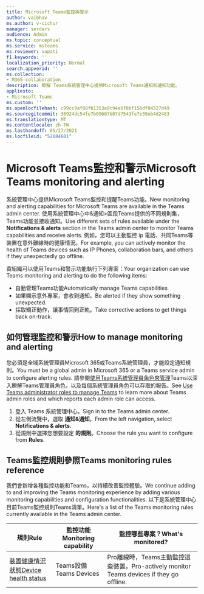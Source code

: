 ```yaml
---
title: Microsoft Teams監控與警示
author: vaibhav
ms.author: v-cichur
manager: serdars
audience: Admin
ms.topic: conceptual
ms.service: msteams
ms.reviewer: vapati
f1.keywords: ''
localization_priority: Normal
search.appverid: ''
ms.collection:
- M365-collaboration
description: 瞭解 Teams系統管理中心提供Microsoft Teams通知和通知功能。
appliesto:
- Microsoft Teams
ms.custom: ''
ms.openlocfilehash: c99cc9af08fb1353e0c94e6f8bf156df04327d49
ms.sourcegitcommit: 36924dc54fe7b09607b07d7543fe7e39eb4d2483
ms.translationtype: MT
ms.contentlocale: zh-TW
ms.lasthandoff: 05/27/2021
ms.locfileid: "52684601"
---
```

# <a name="microsoft-teams-monitoring-and-alerting"></a><span data-ttu-id="fb20c-103">Microsoft Teams監控和警示</span><span class="sxs-lookup"><span data-stu-id="fb20c-103">Microsoft Teams monitoring and alerting</span></span>

<span data-ttu-id="fb20c-104">系統管理中心提供Microsoft Teams監控和提醒Teams功能。</span><span class="sxs-lookup"><span data-stu-id="fb20c-104">New monitoring and alerting capabilities for Microsoft Teams are available in the Teams admin center.</span></span> <span data-ttu-id="fb20c-105">使用系統管理中心中&通知>區段Teams提供的不同規則集，Teams功能並接收通知。</span><span class="sxs-lookup"><span data-stu-id="fb20c-105">Use different sets of rules available under the **Notifications & alerts** section in the Teams admin center to monitor Teams capabilities and receive alerts.</span></span> <span data-ttu-id="fb20c-106">例如，您可以主動監控 ip 電話、共同Teams等裝置在意外離線時的健康情況。</span><span class="sxs-lookup"><span data-stu-id="fb20c-106">For example, you can actively monitor the health of Teams devices such as IP Phones, collaboration bars, and others if they unexpectedly go offline.</span></span>  

<span data-ttu-id="fb20c-107">貴組織可以使用Teams和警示功能執行下列專案：</span><span class="sxs-lookup"><span data-stu-id="fb20c-107">Your organization can use Teams monitoring and alerting to do the following items:</span></span>

- <span data-ttu-id="fb20c-108">自動管理Teams功能</span><span class="sxs-lookup"><span data-stu-id="fb20c-108">Automatically manage Teams capabilities</span></span>
- <span data-ttu-id="fb20c-109">如果顯示意外專案，會收到通知。</span><span class="sxs-lookup"><span data-stu-id="fb20c-109">Be alerted if they show something unexpected.</span></span>
- <span data-ttu-id="fb20c-110">採取矯正動作，讓事情回到正軌。</span><span class="sxs-lookup"><span data-stu-id="fb20c-110">Take corrective actions to get things back on-track.</span></span>

## <a name="how-to-manage-monitoring-and-alerting"></a><span data-ttu-id="fb20c-111">如何管理監控和警示</span><span class="sxs-lookup"><span data-stu-id="fb20c-111">How to manage monitoring and alerting</span></span>

 <span data-ttu-id="fb20c-112">您必須是全域系統管理員Microsoft 365或Teams系統管理員，才能設定通知規則。</span><span class="sxs-lookup"><span data-stu-id="fb20c-112">You must be a global admin in Microsoft 365 or a Teams service admin to configure alerting rules.</span></span> <span data-ttu-id="fb20c-113">請參閱[使用Teams系統管理員角色來管理](../using-admin-roles.md)Teams以深入瞭解Teams管理員角色，以及每個系統管理員角色可以存取的報告。</span><span class="sxs-lookup"><span data-stu-id="fb20c-113">See [Use Teams administrator roles to manage Teams](../using-admin-roles.md) to learn more about Teams admin roles and which reports each admin role can access.</span></span>

1. <span data-ttu-id="fb20c-114">登入 Teams 系統管理中心。</span><span class="sxs-lookup"><span data-stu-id="fb20c-114">Sign in to the Teams admin center.</span></span>
2. <span data-ttu-id="fb20c-115">從左側流覽中，選取 **通知&通知**。</span><span class="sxs-lookup"><span data-stu-id="fb20c-115">From the left navigation, select **Notifications & alerts**.</span></span>
3. <span data-ttu-id="fb20c-116">從規則中選擇您想要設定 **的規則**。</span><span class="sxs-lookup"><span data-stu-id="fb20c-116">Choose the rule you want to configure from **Rules**.</span></span>

## <a name="teams-monitoring-rules-reference"></a><span data-ttu-id="fb20c-117">Teams監控規則參照</span><span class="sxs-lookup"><span data-stu-id="fb20c-117">Teams monitoring rules reference</span></span>

<span data-ttu-id="fb20c-118">我們會新增各種監控功能和Teams，以持續改善監控體驗。</span><span class="sxs-lookup"><span data-stu-id="fb20c-118">We continue adding to and improving the Teams monitoring experience by adding various monitoring capabilities and configuration functionalities.</span></span> <span data-ttu-id="fb20c-119">以下是系統管理中心目前Teams監控規則Teams清單。</span><span class="sxs-lookup"><span data-stu-id="fb20c-119">Here's a list of the Teams monitoring rules currently available in the Teams admin center.</span></span>


|<span data-ttu-id="fb20c-120">規則</span><span class="sxs-lookup"><span data-stu-id="fb20c-120">Rule</span></span>  |<span data-ttu-id="fb20c-121">監控功能</span><span class="sxs-lookup"><span data-stu-id="fb20c-121">Monitoring capability</span></span>|<span data-ttu-id="fb20c-122">監控哪些專案？</span><span class="sxs-lookup"><span data-stu-id="fb20c-122">What's monitored?</span></span> |
|---------|---------|---------|
|[<span data-ttu-id="fb20c-123">裝置健康情況狀態</span><span class="sxs-lookup"><span data-stu-id="fb20c-123">Device health status</span></span>](device-health-status.md)  |<span data-ttu-id="fb20c-124">Teams設備</span><span class="sxs-lookup"><span data-stu-id="fb20c-124">Teams Devices</span></span> | <span data-ttu-id="fb20c-125">Pro離線時，Teams主動監控這些裝置。</span><span class="sxs-lookup"><span data-stu-id="fb20c-125">Pro-actively monitor Teams devices if they go offline.</span></span>|